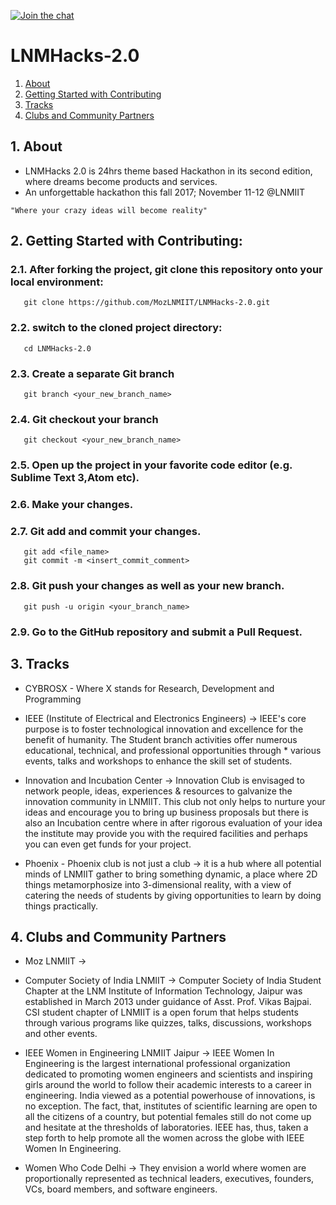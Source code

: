  [![Join the chat](https://img.shields.io/badge/gitter-join%20chat%20%E2%86%92-brightgreen.svg)](https://gitter.im/moz-lnmiit/Lobby)

# LNMHacks-2.0

1. [About](#1-about)
2. [Getting Started with Contributing](#2-getting-started-with-contributing)
3. [Tracks](#3-tracks)
4. [Clubs and Community Partners](#4-clubs-and-community-partners)

## 1. About


* LNMHacks 2.0 is 24hrs theme based Hackathon in its second edition, where dreams become products and services.
* An unforgettable hackathon this fall 2017; November 11-12 @LNMIIT

`"Where your crazy ideas will become reality"`


## 2. Getting Started with Contributing:


### 2.1. After forking the project, git clone this repository onto your local environment:
```
   git clone https://github.com/MozLNMIIT/LNMHacks-2.0.git
```
### 2.2. switch to the cloned project directory:
```
   cd LNMHacks-2.0
```
### 2.3. Create a separate Git branch
```
   git branch <your_new_branch_name>
```
### 2.4. Git checkout your branch
```
   git checkout <your_new_branch_name>
```
### 2.5. Open up the project in your favorite code editor (e.g. Sublime Text 3,Atom etc).

### 2.6. Make your changes.

### 2.7. Git add and commit your changes.
```
   git add <file_name>
   git commit -m <insert_commit_comment>
```
### 2.8. Git push your changes as well as your new branch.
```
   git push -u origin <your_branch_name>
```
### 2.9. Go to the GitHub repository and submit a Pull Request.

## 3. Tracks


* CYBROSX - Where X stands for Research, Development and Programming

* IEEE (Institute of Electrical and Electronics Engineers) -> IEEE's core purpose is to foster technological innovation and excellence for the benefit of humanity. The Student branch activities offer numerous educational, technical, and professional opportunities through * various events, talks and workshops to enhance the skill set of students.

* Innovation and Incubation Center -> Innovation Club is envisaged to network people, ideas, experiences & resources to galvanize the innovation community in LNMIIT. This club not only helps to nurture your ideas and encourage you to bring up business proposals but there is also an Incubation centre where in after rigorous evaluation of your idea the institute may provide you with the required facilities and perhaps you can even get funds for your project.

* Phoenix - Phoenix club is not just a club -> it is a hub where all potential minds of LNMIIT gather to bring something dynamic, a place where 2D things metamorphosize into 3-dimensional reality, with a view of catering the needs of students by giving opportunities to learn by doing things practically.

## 4. Clubs and Community Partners


* Moz LNMIIT ->

* Computer Society of India LNMIIT -> Computer Society of India Student Chapter at the LNM Institute of Information Technology, Jaipur was established in March 2013 under guidance of Asst. Prof. Vikas Bajpai. CSI student chapter of LNMIIT is a open forum that helps students through various programs like quizzes, talks, discussions, workshops and other events.

* IEEE Women in Engineering LNMIIT Jaipur -> IEEE Women In Engineering is the largest international professional organization dedicated to promoting women engineers and scientists and inspiring girls around the world to follow their academic interests to a career in engineering. India viewed as a potential powerhouse of innovations, is no exception. The fact, that, institutes of scientific learning are open to all the citizens of a country, but potential females still do not come up and hesitate at the thresholds of laboratories. IEEE has, thus, taken a step forth to help promote all the women across the globe with IEEE Women In Engineering.

* Women Who Code Delhi -> They envision a world where women are proportionally represented as technical leaders, executives, founders, VCs, board members, and software engineers.
